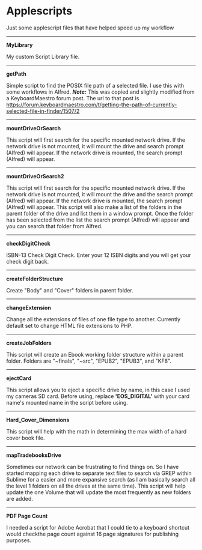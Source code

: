 # Applescripts
Just some applescript files that have helped speed up my workflow

****
**MyLibrary**

My custom Script Library file.

****
**getPath**

Simple script to find the POSIX file path of a selected file. I use this with some workflows in Alfred. **_Note:_** This was copied and slightly modified from a KeyboardMaestro forum post. The url to that post is https://forum.keyboardmaestro.com/t/getting-the-path-of-currently-selected-file-in-finder/1507/2

****
**mountDriveOrSearch**

This script will first search for the specific mounted network drive. If the network drive is not mounted, it will mount the drive and search prompt (Alfred) will appear. If the network drive is mounted, the search prompt (Alfred) will appear.

****
**mountDriveOrSearch2**

This script will first search for the specific mounted network drive. If the network drive is not mounted, it will mount the drive and the search prompt (Alfred) will appear. If the network drive is mounted, the search prompt (Alfred) will appear. This script will also make a list of the folders in the parent folder of the drive and list them in a window prompt. Once the folder has been selected from the list the search prompt (Alfred) will appear and you can search that folder from Alfred.

****
**checkDigitCheck**

ISBN-13 Check Digit Check. Enter your 12 ISBN digits and you will get your check digit back.

****
**createFolderStructure**

Create "Body" and "Cover" folders in parent folder.

****
**changeExtension**

Change all the extensions of files of one file type to another. Currently default set to change HTML file extensions to PHP.

****
**createJobFolders**

This script will create an Ebook working folder structure within a parent folder. Folders are "~finals", "~src", "EPUB2", "EPUB3", and "KF8".

****
**ejectCard**

This script allows you to eject a specific drive by name, in this case I used my cameras SD card. Before using, replace **'EOS_DIGITAL'** with your card name's mounted name in the script before using.

****
**Hard_Cover_Dimensions**

This script will help with the math in determining the max width of a hard cover book file.

****
**mapTradebooksDrive**

Sometimes our network can be frustrating to find things on. So I have started mapping each drive to separate text files to search via GREP within Sublime for a easier and more expansive search (as I am basically search all the level 1 folders on all the drives at the same time). This script will help update the one Volume that will update the most frequently as new folders are added.

****
**PDF Page Count**

I needed a script for Adobe Acrobat that I could tie to a keyboard shortcut would checkthe page count against 16 page signatures for publishing purposes.
